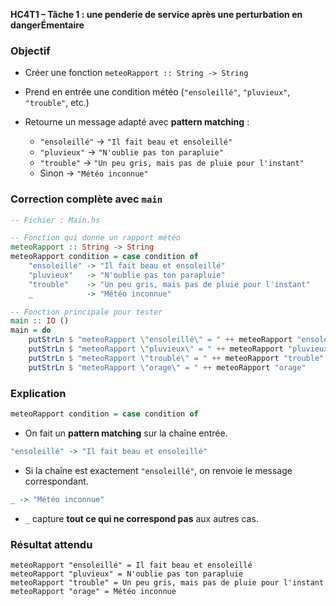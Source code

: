  **HC4T1 – Tâche 1 : une penderie de service après une perturbation en dangerÉmentaire**


###  Objectif

* Créer une fonction `meteoRapport :: String -> String`
* Prend en entrée une condition météo (`"ensoleillé"`, `"pluvieux"`, `"trouble"`, etc.)
* Retourne un message adapté avec **pattern matching** :

  * `"ensoleillé"` → `"Il fait beau et ensoleillé"`
  * `"pluvieux"` → `"N'oublie pas ton parapluie"`
  * `"trouble"` → `"Un peu gris, mais pas de pluie pour l'instant"`
  * Sinon → `"Météo inconnue"`



###  Correction complète avec `main`

```haskell
-- Fichier : Main.hs

-- Fonction qui donne un rapport météo
meteoRapport :: String -> String
meteoRapport condition = case condition of
    "ensoleillé" -> "Il fait beau et ensoleillé"
    "pluvieux"   -> "N'oublie pas ton parapluie"
    "trouble"    -> "Un peu gris, mais pas de pluie pour l'instant"
    _            -> "Météo inconnue"

-- Fonction principale pour tester
main :: IO ()
main = do
    putStrLn $ "meteoRapport \"ensoleillé\" = " ++ meteoRapport "ensoleillé"
    putStrLn $ "meteoRapport \"pluvieux\" = " ++ meteoRapport "pluvieux"
    putStrLn $ "meteoRapport \"trouble\" = " ++ meteoRapport "trouble"
    putStrLn $ "meteoRapport \"orage\" = " ++ meteoRapport "orage"
```



###  Explication

```haskell
meteoRapport condition = case condition of
```

* On fait un **pattern matching** sur la chaîne entrée.

```haskell
"ensoleillé" -> "Il fait beau et ensoleillé"
```

* Si la chaîne est exactement `"ensoleillé"`, on renvoie le message correspondant.

```haskell
_ -> "Météo inconnue"
```

* `_` capture **tout ce qui ne correspond pas** aux autres cas.



###  Résultat attendu

```
meteoRapport "ensoleillé" = Il fait beau et ensoleillé
meteoRapport "pluvieux" = N'oublie pas ton parapluie
meteoRapport "trouble" = Un peu gris, mais pas de pluie pour l'instant
meteoRapport "orage" = Météo inconnue
```
